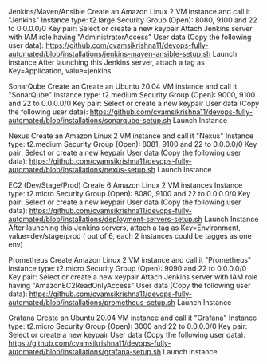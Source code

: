 Jenkins/Maven/Ansible
Create an Amazon Linux 2 VM instance and call it "Jenkins"
Instance type: t2.large
Security Group (Open): 8080, 9100 and 22 to 0.0.0.0/0
Key pair: Select or create a new keypair
Attach Jenkins server with IAM role having "AdministratorAccess"
User data (Copy the following user data): https://github.com/cvamsikrishna11/devops-fully-automated/blob/installations/jenkins-maven-ansible-setup.sh
Launch Instance
After launching this Jenkins server, attach a tag as Key=Application, value=jenkins

SonarQube
Create an Create an Ubuntu 20.04 VM instance and call it "SonarQube"
Instance type: t2.medium
Security Group (Open): 9000, 9100 and 22 to 0.0.0.0/0
Key pair: Select or create a new keypair
User data (Copy the following user data): https://github.com/cvamsikrishna11/devops-fully-automated/blob/installations/sonarqube-setup.sh
Launch Instance


Nexus
Create an Amazon Linux 2 VM instance and call it "Nexus"
Instance type: t2.medium
Security Group (Open): 8081, 9100 and 22 to 0.0.0.0/0
Key pair: Select or create a new keypair
User data (Copy the following user data): https://github.com/cvamsikrishna11/devops-fully-automated/blob/installations/nexus-setup.sh
Launch Instance

EC2 (Dev/Stage/Prod)
Create 6 Amazon Linux 2 VM instances
Instance type: t2.micro
Security Group (Open): 8080, 9100 and 22 to 0.0.0.0/0
Key pair: Select or create a new keypair
User data (Copy the following user data): https://github.com/cvamsikrishna11/devops-fully-automated/blob/installations/deployment-servers-setup.sh
Launch Instance
After launching this Jenkins servers, attach a tag as Key=Environment, value=dev/stage/prod ( out of 6, each 2 instances could be tagges as one env)


Prometheus
Create Amazon Linux 2 VM instance and call it "Prometheus"
Instance type: t2.micro
Security Group (Open): 9090 and 22 to 0.0.0.0/0
Key pair: Select or create a new keypair
Attach Jenkins server with IAM role having "AmazonEC2ReadOnlyAccess"
User data (Copy the following user data): https://github.com/cvamsikrishna11/devops-fully-automated/blob/installations/prometheus-setup.sh
Launch Instance


Grafana
Create an Ubuntu 20.04 VM instance and call it "Grafana"
Instance type: t2.micro
Security Group (Open): 3000 and 22 to 0.0.0.0/0
Key pair: Select or create a new keypair
User data (Copy the following user data): https://github.com/cvamsikrishna11/devops-fully-automated/blob/installations/grafana-setup.sh
Launch Instance